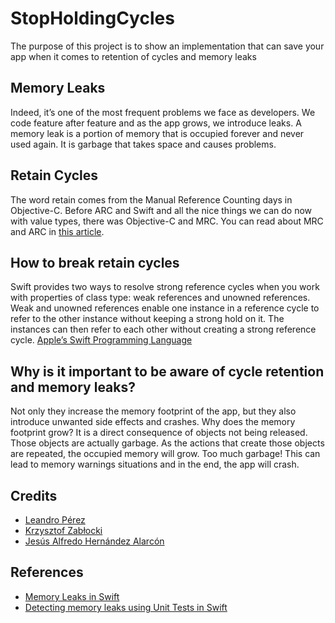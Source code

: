 # StopHoldingCycles

The purpose of this project is to show an implementation that can save your app when it comes to retention of cycles and memory leaks

## Memory Leaks

Indeed, it’s one of the most frequent problems we face as developers. We code feature after feature and as the app grows, we introduce leaks.
A memory leak is a portion of memory that is occupied forever and never used again. It is garbage that takes space and causes problems.

## Retain Cycles

The word retain comes from the Manual Reference Counting days in Objective-C. Before ARC and Swift and all the nice things we can do now with value types, there was Objective-C and MRC. You can read about MRC and ARC in [this article](https://docs.swift.org/swift-book/LanguageGuide/AutomaticReferenceCounting.html#//apple_ref/doc/uid/TP40014097-CH20-ID48).

## How to break retain cycles

Swift provides two ways to resolve strong reference cycles when you work with properties of class type: weak references and unowned references.
Weak and unowned references enable one instance in a reference cycle to refer to the other instance without keeping a strong hold on it. The instances can then refer to each other without creating a strong reference cycle.
[Apple’s Swift Programming Language](https://docs.swift.org/swift-book/LanguageGuide/AutomaticReferenceCounting.html#//apple_ref/doc/uid/TP40014097-CH20-ID48)

## Why is it important to be aware of cycle retention and memory leaks?

Not only they increase the memory footprint of the app, but they also introduce unwanted side effects and crashes.
Why does the memory footprint grow? It is a direct consequence of objects not being released. Those objects are actually garbage. As the actions that create those objects are repeated, the occupied memory will grow. Too much garbage! This can lead to memory warnings situations and in the end, the app will crash.

## Credits

- [Leandro Pérez](https://medium.com/@leandromperez)
- [Krzysztof Zabłocki](https://github.com/krzysztofzablocki)
- [Jesús Alfredo Hernández Alarcón](https://alfredohdz.medium.com/)

## References

- [Memory Leaks in Swift](https://medium.com/flawless-app-stories/memory-leaks-in-swift-bfd5f95f3a74)
- [Detecting memory leaks using Unit Tests in Swift](https://levelup.gitconnected.com/detecting-memory-leaks-using-unit-tests-in-swift-c37533e8ee4a)

